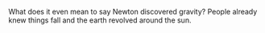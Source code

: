 What does it even mean to say Newton discovered gravity? People already knew things fall and the earth revolved around the sun.

